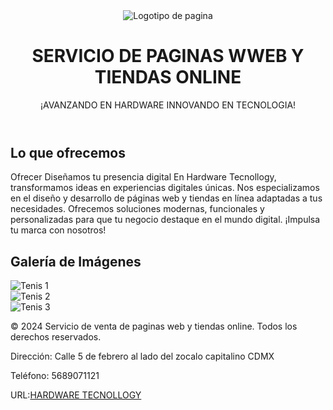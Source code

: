 <head>
    <title> HARDWARE TECNOLOGY 
</title>
<link rel="stylesheet" href="./estilos.css">
</head>
<body>
<header>
        <img src="logo.jpeg" alt="Logotipo de pagina" class="logo">
<h1>SERVICIO DE PAGINAS WWEB Y TIENDAS ONLINE</h1>
        <p>¡AVANZANDO EN HARDWARE INNOVANDO EN TECNOLOGIA!</p>
</header>

<main>
<section class="introduction">
<h2> Lo que ofrecemos </h2>
            <p>Ofrecer Diseñamos tu presencia digital
En Hardware Tecnollogy, transformamos ideas en experiencias digitales únicas. Nos especializamos en el diseño y desarrollo de páginas web y tiendas en línea adaptadas a tus necesidades. Ofrecemos soluciones modernas, funcionales y personalizadas para que tu negocio destaque en el mundo digital. ¡Impulsa tu marca con nosotros!

</p>
</section>

       

        

<section class="gallery">
<h2>Galería de Imágenes</h2>
<div class="gallery-container">
<div class="gallery-item">
                    <img src="https://s.tmimgcdn.com/scr/400x250/80000/epa-green-lite-tema-de-wordpress-sensible-al-medio-ambiente_80039-0-original.jpg" alt="Tenis 1">
</div>
<div class="gallery-item">
                    <img src="https://images.ctfassets.net/crb83veve8xb/6jPyULEBiMFgCO6BtD9zpa/395d8a78aa73ea708ebe3e7c2c899790/nordstorm.webp" alt="Tenis 2">
</div>
<div class="gallery-item">
                    <img src="https://www.clikisalud.net/wp-content/uploads/2014/04/sitio-adicciones-unam-h.jpg" alt="Tenis 3">
</div>
</div>
</section>



<footer>
        <p>&copy; 2024 Servicio de venta de paginas web y tiendas online. Todos los derechos reservados.</p>
<p>Dirección: Calle 5 de febrero al lado del zocalo capitalino CDMX</p>
<p>Teléfono: 5689071121</p>
        <p>URL:<a href="https://ricardomrd.github.io/Sitio-web-paginas/" target="_blank">HARDWARE TECNOLLOGY</a></p>

</footer>
</body>
</html>
